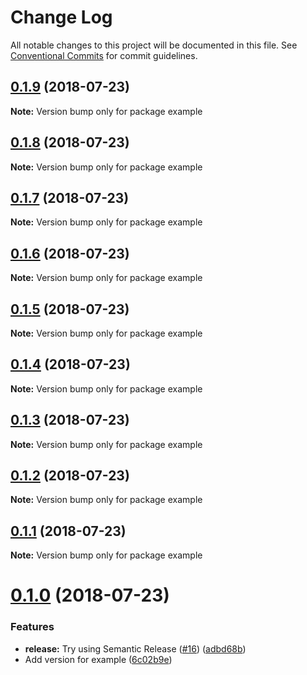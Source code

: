 # Change Log

All notable changes to this project will be documented in this file.
See [Conventional Commits](https://conventionalcommits.org) for commit guidelines.

<a name="0.1.9"></a>
## [0.1.9](https://github.com/karl/redux-saga-state-machine/compare/v0.1.8...v0.1.9) (2018-07-23)




**Note:** Version bump only for package example

<a name="0.1.8"></a>
## [0.1.8](https://github.com/karl/redux-saga-state-machine/compare/v0.1.7...v0.1.8) (2018-07-23)




**Note:** Version bump only for package example

<a name="0.1.7"></a>
## [0.1.7](https://github.com/karl/redux-saga-state-machine/compare/v0.1.6...v0.1.7) (2018-07-23)




**Note:** Version bump only for package example

<a name="0.1.6"></a>
## [0.1.6](https://github.com/karl/redux-saga-state-machine/compare/v0.1.5...v0.1.6) (2018-07-23)




**Note:** Version bump only for package example

<a name="0.1.5"></a>
## [0.1.5](https://github.com/karl/redux-saga-state-machine/compare/v0.1.4...v0.1.5) (2018-07-23)




**Note:** Version bump only for package example

<a name="0.1.4"></a>
## [0.1.4](https://github.com/karl/redux-saga-state-machine/compare/v0.1.3...v0.1.4) (2018-07-23)




**Note:** Version bump only for package example

<a name="0.1.3"></a>
## [0.1.3](https://github.com/karl/redux-saga-state-machine/compare/v0.1.2...v0.1.3) (2018-07-23)




**Note:** Version bump only for package example

<a name="0.1.2"></a>
## [0.1.2](https://github.com/karl/redux-saga-state-machine/compare/v0.1.1...v0.1.2) (2018-07-23)




**Note:** Version bump only for package example

<a name="0.1.1"></a>
## [0.1.1](https://github.com/karl/redux-saga-state-machine/compare/v0.1.0...v0.1.1) (2018-07-23)




**Note:** Version bump only for package example

<a name="0.1.0"></a>
# [0.1.0](https://github.com/karl/redux-saga-state-machine/compare/v0.0.9...v0.1.0) (2018-07-23)


### Features

* **release:** Try using Semantic Release ([#16](https://github.com/karl/redux-saga-state-machine/issues/16)) ([adbd68b](https://github.com/karl/redux-saga-state-machine/commit/adbd68b))
* Add version for example ([6c02b9e](https://github.com/karl/redux-saga-state-machine/commit/6c02b9e))
